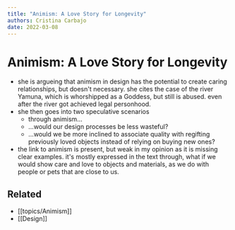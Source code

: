 ```yaml
---
title: "Animism: A Love Story for Longevity"
authors: Cristina Carbajo
date: 2022-03-08
---
```

# Animism: A Love Story for Longevity

- she is argueing that animism in design has the potential to create caring relationships, but doesn't necessary. she cites the case of the river Yamuna, which is whorshipped as a Goddess, but still is abused. even after the river got achieved legal personhood.
- she then goes into two speculative scenarios
  - through animism…
  - …would our design processes be less wasteful?
  - …would we be more inclined to associate quality with regifting previously loved objects instead of relying on buying new ones?
- the link to animism is present, but weak in my opinion as it is missing clear examples. it's mostly expressed in the text through, what if we would show care and love to objects and materials, as we do with people or pets that are close to us.

## Related
- [[topics/Animism]]
- [[Design]]